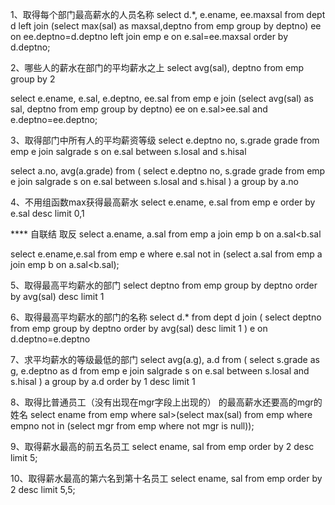 1、取得每个部门最高薪水的人员名称
select
	d.*,
	e.ename,
	ee.maxsal
from
	dept d
left join
	(select max(sal) as maxsal,deptno from emp group by deptno) ee
on
	ee.deptno=d.deptno
left join
	emp e
on
	e.sal=ee.maxsal
order by
	d.deptno;
	


	

2、哪些人的薪水在部门的平均薪水之上
select
	avg(sal),
	deptno
from
	emp
group by
	2

	
select
	e.ename,
	e.sal,
	e.deptno,
	ee.sal
from
	emp e
join
	(select
		avg(sal) as sal,
		deptno
	from
		emp
	group by
		deptno) ee
on
	e.sal>ee.sal and e.deptno=ee.deptno;



3、取得部门中所有人的平均薪资等级
select
	e.deptno no,
	s.grade grade
from
	emp e
join
	salgrade s
on
	e.sal between s.losal and s.hisal


select
	a.no,
	avg(a.grade)
from
	(
	select
	e.deptno no,
	s.grade grade
from
	emp e
join
	salgrade s
on
	e.sal between s.losal and s.hisal
	) a
group by
	a.no




4、不用组函数max获得最高薪水
select
	e.ename,
	e.sal
from
	emp e
order by 
	e.sal desc
limit
	0,1
	
****  自联结 取反
select
	a.ename,
	a.sal
from
	emp a
join
	emp b
on
	a.sal<b.sal
	
select e.ename,e.sal from emp e where e.sal not in (select a.sal from emp a join emp b on a.sal<b.sal);




5、取得最高平均薪水的部门
select
	deptno
from
	emp
group by
	deptno
order by
	avg(sal) desc
limit 1




6、取得最高平均薪水的部门的名称
select
	d.*
from
	dept d
join
	(
	select
		deptno
	from
		emp
	group by
		deptno
	order by
		avg(sal) desc
	limit 1
	) e
on
	d.deptno=e.deptno
	
	
	


7、求平均薪水的等级最低的部门	
select
	avg(a.g),
	a.d
from
	(
	select
	s.grade as g,
	e.deptno as d
from
	emp e
join
	salgrade s
on
	e.sal between s.losal and s.hisal
	) a
group by
	a.d
order by 1 desc
limit 1



8、取得比普通员工（没有出现在mgr字段上出现的） 的最高薪水还要高的mgr的姓名
select
	ename
from
	emp
where
	sal>(select max(sal) from emp where empno not in (select mgr from emp where not mgr is null));
	


9、取得薪水最高的前五名员工
select
	ename,
	sal
from
	emp
order by
	2 desc
limit 5;



10、取得薪水最高的第六名到第十名员工
select
	ename,
	sal
from
	emp
order by
	2 desc
limit 5,5;